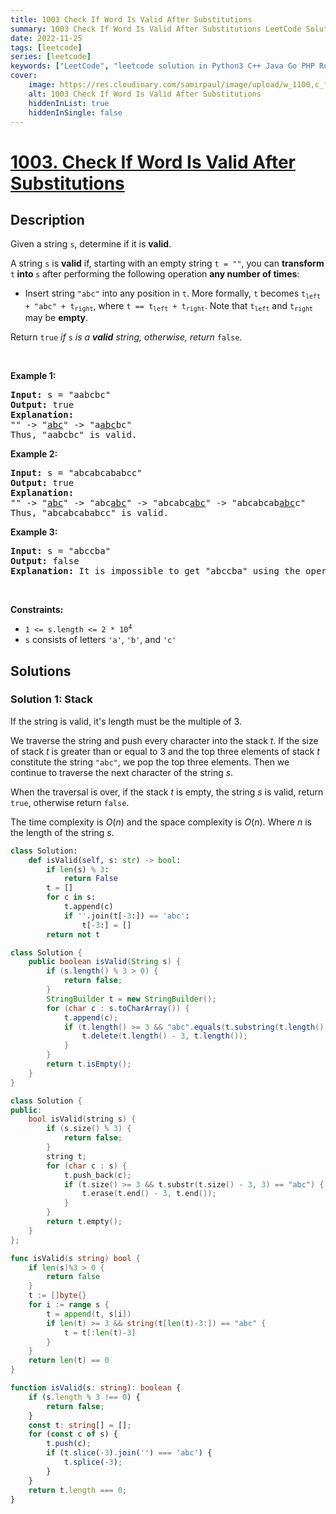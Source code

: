 ```yaml
---
title: 1003 Check If Word Is Valid After Substitutions
summary: 1003 Check If Word Is Valid After Substitutions LeetCode Solution Explained
date: 2022-11-25
tags: [leetcode]
series: [leetcode]
keywords: ["LeetCode", "leetcode solution in Python3 C++ Java Go PHP Ruby Swift TypeScript Rust C# JavaScript C", "1003 Check If Word Is Valid After Substitutions LeetCode Solution Explained in all languages"]
cover:
    image: https://res.cloudinary.com/samirpaul/image/upload/w_1100,c_fit,co_rgb:FFFFFF,l_text:Arial_75_bold:1003 Check If Word Is Valid After Substitutions - Solution Explained/problem-solving.webp
    alt: 1003 Check If Word Is Valid After Substitutions
    hiddenInList: true
    hiddenInSingle: false
---
```



# [1003. Check If Word Is Valid After Substitutions](https://leetcode.com/problems/check-if-word-is-valid-after-substitutions)


## Description

<p>Given a string <code>s</code>, determine if it is <strong>valid</strong>.</p>

<p>A string <code>s</code> is <strong>valid</strong> if, starting with an empty string <code>t = &quot;&quot;</code>, you can <strong>transform </strong><code>t</code><strong> into </strong><code>s</code> after performing the following operation <strong>any number of times</strong>:</p>

<ul>
	<li>Insert string <code>&quot;abc&quot;</code> into any position in <code>t</code>. More formally, <code>t</code> becomes <code>t<sub>left</sub> + &quot;abc&quot; + t<sub>right</sub></code>, where <code>t == t<sub>left</sub> + t<sub>right</sub></code>. Note that <code>t<sub>left</sub></code> and <code>t<sub>right</sub></code> may be <strong>empty</strong>.</li>
</ul>

<p>Return <code>true</code> <em>if </em><code>s</code><em> is a <strong>valid</strong> string, otherwise, return</em> <code>false</code>.</p>

<p>&nbsp;</p>
<p><strong class="example">Example 1:</strong></p>

<pre>
<strong>Input:</strong> s = &quot;aabcbc&quot;
<strong>Output:</strong> true
<strong>Explanation:</strong>
&quot;&quot; -&gt; &quot;<u>abc</u>&quot; -&gt; &quot;a<u>abc</u>bc&quot;
Thus, &quot;aabcbc&quot; is valid.</pre>

<p><strong class="example">Example 2:</strong></p>

<pre>
<strong>Input:</strong> s = &quot;abcabcababcc&quot;
<strong>Output:</strong> true
<strong>Explanation:</strong>
&quot;&quot; -&gt; &quot;<u>abc</u>&quot; -&gt; &quot;abc<u>abc</u>&quot; -&gt; &quot;abcabc<u>abc</u>&quot; -&gt; &quot;abcabcab<u>abc</u>c&quot;
Thus, &quot;abcabcababcc&quot; is valid.
</pre>

<p><strong class="example">Example 3:</strong></p>

<pre>
<strong>Input:</strong> s = &quot;abccba&quot;
<strong>Output:</strong> false
<strong>Explanation:</strong> It is impossible to get &quot;abccba&quot; using the operation.
</pre>

<p>&nbsp;</p>
<p><strong>Constraints:</strong></p>

<ul>
	<li><code>1 &lt;= s.length &lt;= 2 * 10<sup>4</sup></code></li>
	<li><code>s</code> consists of letters <code>&#39;a&#39;</code>, <code>&#39;b&#39;</code>, and <code>&#39;c&#39;</code></li>
</ul>

## Solutions

### Solution 1: Stack

If the string is valid, it's length must be the multiple of $3$.

We traverse the string and push every character into the stack $t$. If the size of stack $t$ is greater than or equal to $3$ and the top three elements of stack $t$ constitute the string `"abc"`, we pop the top three elements. Then we continue to traverse the next character of the string $s$.

When the traversal is over, if the stack $t$ is empty, the string $s$ is valid, return `true`, otherwise return `false`.

The time complexity is $O(n)$ and the space complexity is $O(n)$. Where $n$ is the length of the string $s$.

<!-- tabs:start -->

```python
class Solution:
    def isValid(self, s: str) -> bool:
        if len(s) % 3:
            return False
        t = []
        for c in s:
            t.append(c)
            if ''.join(t[-3:]) == 'abc':
                t[-3:] = []
        return not t
```

```java
class Solution {
    public boolean isValid(String s) {
        if (s.length() % 3 > 0) {
            return false;
        }
        StringBuilder t = new StringBuilder();
        for (char c : s.toCharArray()) {
            t.append(c);
            if (t.length() >= 3 && "abc".equals(t.substring(t.length() - 3))) {
                t.delete(t.length() - 3, t.length());
            }
        }
        return t.isEmpty();
    }
}
```

```cpp
class Solution {
public:
    bool isValid(string s) {
        if (s.size() % 3) {
            return false;
        }
        string t;
        for (char c : s) {
            t.push_back(c);
            if (t.size() >= 3 && t.substr(t.size() - 3, 3) == "abc") {
                t.erase(t.end() - 3, t.end());
            }
        }
        return t.empty();
    }
};
```

```go
func isValid(s string) bool {
	if len(s)%3 > 0 {
		return false
	}
	t := []byte{}
	for i := range s {
		t = append(t, s[i])
		if len(t) >= 3 && string(t[len(t)-3:]) == "abc" {
			t = t[:len(t)-3]
		}
	}
	return len(t) == 0
}
```

```ts
function isValid(s: string): boolean {
    if (s.length % 3 !== 0) {
        return false;
    }
    const t: string[] = [];
    for (const c of s) {
        t.push(c);
        if (t.slice(-3).join('') === 'abc') {
            t.splice(-3);
        }
    }
    return t.length === 0;
}
```

<!-- tabs:end -->

<!-- end -->
